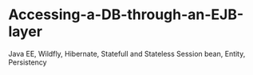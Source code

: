 # Accessing-a-DB-through-an-EJB-layer
Java EE, Wildfly, Hibernate, Statefull and Stateless Session bean, Entity, Persistency
